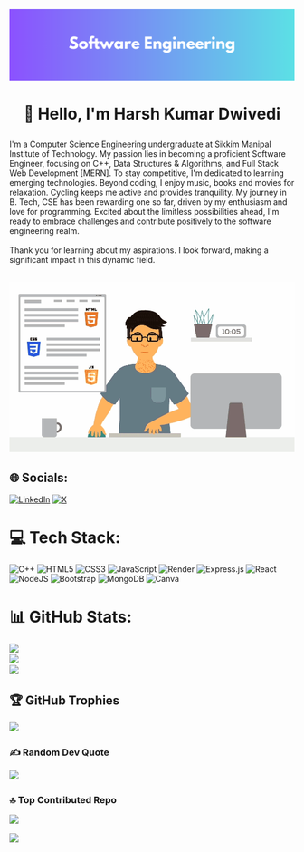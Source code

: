 <!-- Profile -->

![Software Engineering Banner](https://github.com/Harsh-Kumar-Dwivedi/Harsh-Kumar-Dwivedi/blob/c2f6ff71228fd2041e4c198fe8900811ea164f4b/Software%20Engineering.png)

<h1><p align="center">👋 Hello, I'm Harsh Kumar Dwivedi</p></h1>
I'm a Computer Science Engineering undergraduate at Sikkim Manipal Institute of Technology. My passion lies in becoming a proficient Software Engineer, focusing on C++, Data Structures & Algorithms, and Full Stack Web Development [MERN]. To stay competitive, I'm dedicated to learning emerging technologies. Beyond coding, I enjoy music, books and movies for relaxation. Cycling keeps me active and provides tranquility. My journey in B. Tech, CSE has been rewarding one so far, driven by my enthusiasm and love for programming. Excited about the limitless possibilities ahead, I'm ready to embrace challenges and contribute positively to the software engineering realm.<br><br>Thank you for learning about my aspirations. I look forward, making a significant impact in this dynamic field.<br><br>
<p align="center">
  <img src="https://github.com/Harsh-Kumar-Dwivedi/Harsh-Kumar-Dwivedi/blob/8c397c8ac575038edf83da0c84be8c4d034b85cb/Github%20Profile%20GIF.gif" alt="A gif of a software engineer" height="300" width="550">
</p>

## 🌐 Socials:
[![LinkedIn](https://img.shields.io/badge/LinkedIn-%230077B5.svg?logo=linkedin&logoColor=white)](https://linkedin.com/in/harsh-kumar-dwivedi) [![X](https://img.shields.io/badge/X-black.svg?logo=X&logoColor=white)](https://x.com/PrimeHarsh1) 

# 💻 Tech Stack:
![C++](https://img.shields.io/badge/c++-%2300599C.svg?style=for-the-badge&logo=c%2B%2B&logoColor=white) ![HTML5](https://img.shields.io/badge/html5-%23E34F26.svg?style=for-the-badge&logo=html5&logoColor=white) ![CSS3](https://img.shields.io/badge/css3-%231572B6.svg?style=for-the-badge&logo=css3&logoColor=white) ![JavaScript](https://img.shields.io/badge/javascript-%23323330.svg?style=for-the-badge&logo=javascript&logoColor=%23F7DF1E) ![Render](https://img.shields.io/badge/Render-%46E3B7.svg?style=for-the-badge&logo=render&logoColor=white) ![Express.js](https://img.shields.io/badge/express.js-%23404d59.svg?style=for-the-badge&logo=express&logoColor=%2361DAFB) ![React](https://img.shields.io/badge/react-%2320232a.svg?style=for-the-badge&logo=react&logoColor=%2361DAFB) ![NodeJS](https://img.shields.io/badge/node.js-6DA55F?style=for-the-badge&logo=node.js&logoColor=white) ![Bootstrap](https://img.shields.io/badge/bootstrap-%238511FA.svg?style=for-the-badge&logo=bootstrap&logoColor=white) ![MongoDB](https://img.shields.io/badge/MongoDB-%234ea94b.svg?style=for-the-badge&logo=mongodb&logoColor=white) ![Canva](https://img.shields.io/badge/Canva-%2300C4CC.svg?style=for-the-badge&logo=Canva&logoColor=white)

# 📊 GitHub Stats:
![](https://github-readme-stats.vercel.app/api?username=Harsh-Kumar-Dwivedi&theme=algolia&hide_border=false&include_all_commits=true&count_private=false)<br/>
![](https://github-readme-streak-stats.herokuapp.com/?user=Harsh-Kumar-Dwivedi&theme=algolia&hide_border=fals)<br/>
![](https://github-readme-stats.vercel.app/api/top-langs/?username=Harsh-Kumar-Dwivedi&theme=algolia&hide_border=false&include_all_commits=true&count_private=false&layout=compact)

## 🏆 GitHub Trophies
![](https://github-profile-trophy.vercel.app/?username=Harsh-Kumar-Dwivedi&theme=algolia&no-frame=false&no-bg=false&margin-w=4)

### ✍️ Random Dev Quote
![](https://quotes-github-readme.vercel.app/api?type=horizontal&theme=tokyonight)

### 🔝 Top Contributed Repo
![](https://github-contributor-stats.vercel.app/api?username=Harsh-Kumar-Dwivedi&limit=5&theme=algolia&combine_all_yearly_contributions=true)

<!-- Profile Views -->
[![](https://visitcount.itsvg.in/api?id=Harsh-Kumar-Dwivedi&icon=5&color=1)](https://visitcount.itsvg.in)

<!-- Proudly created with GPRM ( https://gprm.itsvg.in ) -->
